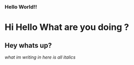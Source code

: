 ### Hello World!!
# Hi Hello What are you doing ?
## Hey whats up?

_what im writing in here is all italics_
